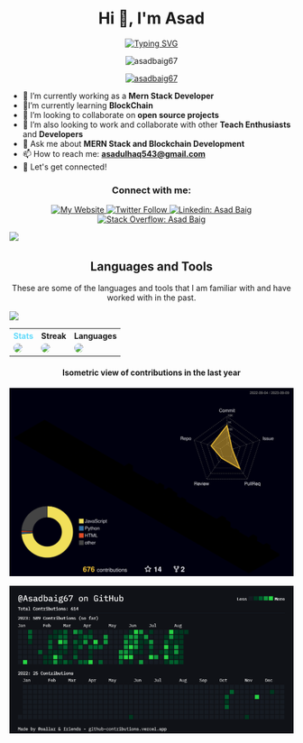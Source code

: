 <!-- Introduction -->
<h1 align="center">Hi 👋, I'm Asad</h1>
<p align="center">
  <a href="https://github.com/Asadbaig67"><img src="https://readme-typing-svg.herokuapp.com?font=sans-serif+fonts&weight=800&size=24&duration=2000&pause=1000&color=61dafb&center=true&vCenter=true&width=435&lines=Computer+Science+Student;Full+Stack+Web+Developer;HTML%20|%20CSS%20|%20Bootstrap|%20Javascript;MongoDb|%20ExpressJs|%20ReactJs|%20Nodejs;Always%20learning%20new%20Technology&center=true&width=500&height=50" alt="Typing SVG"></a>
  
</p>

<p align="center">
  <img src="https://komarev.com/ghpvc/?username=asadbaig67&label=Profile%20views&color=61dafb&style=for-the-badge" alt="asadbaig67" />
</p>

<p align="center">
  <a href="https://twitter.com/asadbaig67" target="_blank">
    <img src="https://img.shields.io/twitter/follow/asadbaig67?logo=twitter&style=for-the-badge" alt="asadbaig67" />
  </a>
</p>

<!-- About me -->
- 🔭 I’m currently working as a **Mern Stack Developer**
- 🌱I’m currently learning **BlockChain**
- 👯 I’m looking to collaborate on **open source projects**
- 🤝 I’m also looking to work and collaborate with other **Teach Enthusiasts** and **Developers**
- 💬 Ask me about **MERN Stack and Blockchain Development**
- 📫 How to reach me: **asadulhaq543@gmail.com**
- 💎 Let's get connected!

<!-- Social media and website links -->
<h3 align="center">Connect with me:</h3>
<p align="center">
  <a href="https://asadbaig67.github.io/" target="_blank">
    <img src="https://img.shields.io/badge/-My%20Website-brightgreen?style=for-the-badge&logo=Google-Chrome&logoColor=white" alt="My Website" />
  </a>
  <a href="https://twitter.com/Asadbaig67" target="_blank">
    <img src="https://img.shields.io/twitter/follow/Asadbaig67?color=1DA1F2&logo=twitter&style=for-the-badge" alt="Twitter Follow" />
  </a>
  <a href="https://www.linkedin.com/in/asadulhaq67/" target="_blank">
    <img src="https://img.shields.io/badge/-Asad%20Baig-blue?style=for-the-badge&logo=Linkedin&logoColor=white&link=https://www.linkedin.com/in/asadulhaq67/" alt="Linkedin: Asad Baig" />
  </a>
  <a href="https://stackoverflow.com/users/16342049/asad-baig" target="_blank">
    <img src="https://img.shields.io/badge/-Asad%20Baig-orange?style=for-the-badge&logo=Stack-Overflow&logoColor=white&link=https://stackoverflow.com/users/16342049/asad-baig" alt="Stack Overflow: Asad Baig" />
  </a>
</p>

<img src="https://cr-ss-service.azurewebsites.net/api/ScreenShot?widget=summary&username=asadbaig67&badges=3&show-avatar=true&show-header=true&badge-min-width=150&branding=false&style=--badge-technology-font-weight:500;--badge-rank-font-weight:normal;--badge-rank-font-size:16px;--badge-bg-color:%23000;--header-bg-color:%23000;--badge-text-color:%23fff;--badge-margin:5px;"/>

<!-- Skills and Tools -->
<h2 align="center">Languages and Tools</h2>
<p align="center">These are some of the languages and tools that I am familiar with and have worked with in the past. </p>
<img align="center"
      src="https://skillicons.dev/icons?i=angular,bootstrap,css,html,jquery,tailwind,materialui,nextjs,redux,firebase,postgres,mongodb,mysql,graphql,express,firebase,js,mongodb,nodejs,postgres,py,git,angular,atom,aws,bash,django,firebase,figma,github,gcp,nextjs,postgres,react&perline=17"
    />
<table>
  <tr>
    <th style="color: #61DAFb">Stats</th>
    <th>Streak</th>
    <th>Languages</th>
  </tr>
  <tr>
    <td><img style="border-radius: 20px;" src="https://github-readme-stats.vercel.app/api?username=Asadbaig67&theme=react&show_icons=true&hide_border=true&count_private=true"/></td>
    <td><a href="https://git.io/streak-stats"><img style="border-radius: 20px;" src="https://github-readme-streak-stats.herokuapp.com/?user=Asadbaig67&theme=react&hide_border=true"/></a></td>
    <td><img style="border-radius: 20px;" src="https://github-readme-stats.vercel.app/api/top-langs/?username=Asadbaig67&theme=react&show_icons=true&hide_border=true&layout=compact"/></td>
  </tr>
</table>

<h4 align="center">Isometric view of contributions in the last year</h4>

<p align="center">
  <a href="./profile-3d-contrib/profile-night-rainbow.svg">
    <img width="900" src="./profile-3d-contrib/profile-night-rainbow.svg" alt="Isometric view of contributions in the last year">
  </a>
</p>

<img width="900" src="./.github/workflows/contributions.png" alt="View of contributions in the last year">


